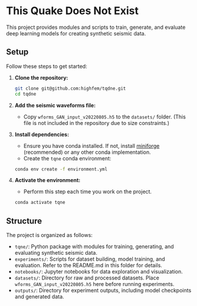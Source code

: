 # **T**his **Q**uake **D**oes **N**ot **E**xist

This project provides modules and scripts to train, generate, and evaluate deep learning models for creating synthetic seismic data.

## Setup

Follow these steps to get started:

1. **Clone the repository:**
    ```bash
    git clone git@github.com:highfem/tqdne.git
    cd tqdne
    ```

2. **Add the seismic waveforms file:**
    - Copy `wforms_GAN_input_v20220805.h5` to the `datasets/` folder. (This file is not included in the repository due to size constraints.)

3. **Install dependencies:**
    - Ensure you have conda installed. If not, install [miniforge](https://github.com/conda-forge/miniforge) (recommended) or any other conda implementation.
    - Create the `tqne` conda environment:
    ```bash
    conda env create -f environment.yml
    ```

4. **Activate the environment:**
    - Perform this step each time you work on the project.
    ```bash
    conda activate tqne
    ```

## Structure

The project is organized as follows:

- `tqne/`: Python package with modules for training, generating, and evaluating synthetic seismic data.
- `experiments/`: Scripts for dataset building, model training, and evaluation. Refer to the README.md in this folder for details.
- `notebooks/`: Jupyter notebooks for data exploration and visualization.
- `datasets/`: Directory for raw and processed datasets. Place `wforms_GAN_input_v20220805.h5` here before running experiments.
- `outputs/`: Directory for experiment outputs, including model checkpoints and generated data.
